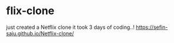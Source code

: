 # flix-clone
just created a Netflix clone it took 3 days of coding..!
 https://sefin-saju.github.io/Netflix-clone/
